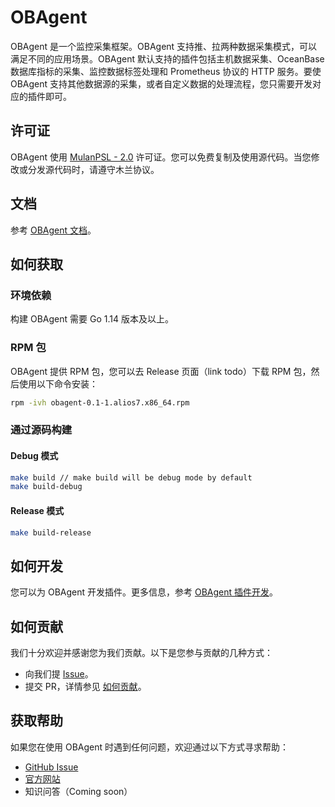 # OBAgent

OBAgent 是一个监控采集框架。OBAgent 支持推、拉两种数据采集模式，可以满足不同的应用场景。OBAgent 默认支持的插件包括主机数据采集、OceanBase 数据库指标的采集、监控数据标签处理和 Prometheus 协议的 HTTP 服务。要使 OBAgent 支持其他数据源的采集，或者自定义数据的处理流程，您只需要开发对应的插件即可。

## 许可证

OBAgent 使用 [MulanPSL - 2.0](https://license.coscl.org.cn/MulanPSL2/index.html) 许可证。您可以免费复制及使用源代码。当您修改或分发源代码时，请遵守木兰协议。

## 文档

参考 [OBAgent 文档](docs/about-obagent/what-is-obagent.md)。

## 如何获取

### 环境依赖

构建 OBAgent 需要 Go 1.14 版本及以上。

### RPM 包

OBAgent 提供 RPM 包，您可以去 Release 页面（link todo）下载 RPM 包，然后使用以下命令安装：

```bash
rpm -ivh obagent-0.1-1.alios7.x86_64.rpm
```

### 通过源码构建

#### Debug 模式

```bash
make build // make build will be debug mode by default
make build-debug
```

#### Release 模式

```bash
make build-release
```

## 如何开发

您可以为 OBAgent 开发插件。更多信息，参考 [OBAgent 插件开发](docs/obagent-dev.md)。

## 如何贡献

我们十分欢迎并感谢您为我们贡献。以下是您参与贡献的几种方式：

- 向我们提 [Issue](https://github.com/oceanbase/obagent/issues)。
- 提交 PR，详情参见 [如何贡献](CONTRIBUTING.md)。

## 获取帮助

如果您在使用 OBAgent 时遇到任何问题，欢迎通过以下方式寻求帮助：

- [GitHub Issue](https://github.com/oceanbase/obagent/issues)
- [官方网站](https://open.oceanbase.com/)
- 知识问答（Coming soon）
